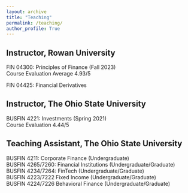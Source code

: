 ```yaml
---
layout: archive
title: "Teaching"
permalink: /teaching/
author_profile: True
---
```




<html>
<body>

<h2> Instructor, Rowan University </h2>
  
<p> FIN 04300: Principles of Finance (Fall 2023) <br>
    Course Evaluation Average 4.93/5 <br></p>
    
<p> FIN 04425: Financial Derivatives

<h2> Instructor, The Ohio State University </h2>
  
<p> BUSFIN 4221: Investments (Spring 2021) <br>
    Course Evaluation 4.44/5 <br>
    </p>

<h2> Teaching Assistant, The Ohio State University </h2>
  
<p> BUSFIN 4211: Corporate Finance (Undergraduate) <br>
    BUSFIN 4265/7260: Financial Institutions (Undergraduate/Graduate) <br>
    BUSFIN 4234/7264: FinTech (Undergraduate/Graduate) <br>
    BUSFIN 4223/7222 Fixed Income (Undergraduate/Graduate)  <br>
    BUSFIN 4224/7226 Behavioral Finance (Undergraduate/Graduate) </p>
  
</body>
</html> 
